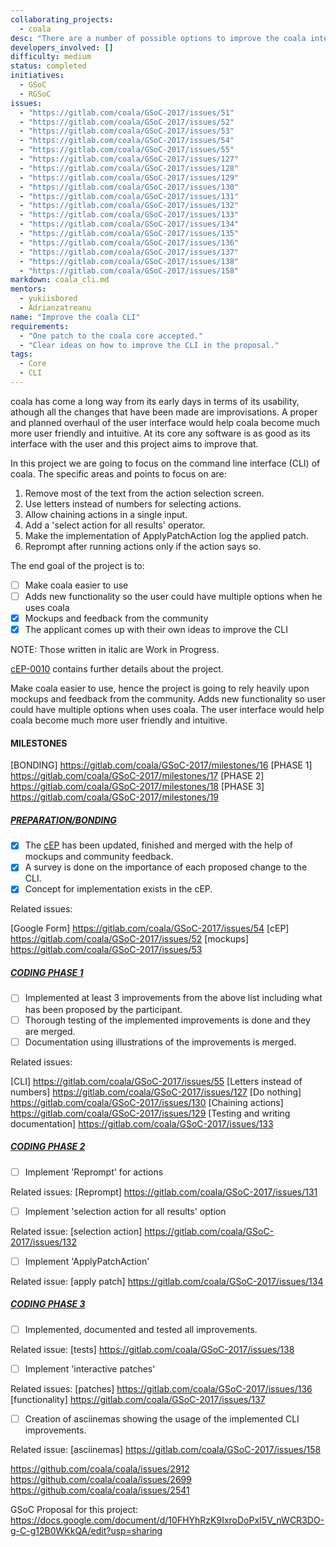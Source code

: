 ```yaml
---
collaborating_projects:
  - coala
desc: "There are a number of possible options to improve the coala interface written down in [a draft of cEP-0004](https://github.com/coala/cEPs/pull/29/files)."
developers_involved: []
difficulty: medium
status: completed
initiatives:
  - GSoC
  - RGSoC
issues:
  - "https://gitlab.com/coala/GSoC-2017/issues/51"
  - "https://gitlab.com/coala/GSoC-2017/issues/52"
  - "https://gitlab.com/coala/GSoC-2017/issues/53"
  - "https://gitlab.com/coala/GSoC-2017/issues/54"
  - "https://gitlab.com/coala/GSoC-2017/issues/55"
  - "https://gitlab.com/coala/GSoC-2017/issues/127"
  - "https://gitlab.com/coala/GSoC-2017/issues/128"
  - "https://gitlab.com/coala/GSoC-2017/issues/129"
  - "https://gitlab.com/coala/GSoC-2017/issues/130"
  - "https://gitlab.com/coala/GSoC-2017/issues/131"
  - "https://gitlab.com/coala/GSoC-2017/issues/132"
  - "https://gitlab.com/coala/GSoC-2017/issues/133"
  - "https://gitlab.com/coala/GSoC-2017/issues/134"
  - "https://gitlab.com/coala/GSoC-2017/issues/135"
  - "https://gitlab.com/coala/GSoC-2017/issues/136"
  - "https://gitlab.com/coala/GSoC-2017/issues/137"
  - "https://gitlab.com/coala/GSoC-2017/issues/138"
  - "https://gitlab.com/coala/GSoC-2017/issues/158"
markdown: coala_cli.md
mentors:
  - yukiisbored
  - Adrianzatreanu
name: "Improve the coala CLI"
requirements:
  - "One patch to the coala core accepted."
  - "Clear ideas on how to improve the CLI in the proposal."
tags:
  - Core
  - CLI
---
```


coala has come a long way from its early days in terms of its usability,
athough all the changes that have been made are improvisations. A proper and
planned overhaul of the user interface would help coala become much more user
friendly and intuitive. At its core any software is as good as its interface
with the user and this project aims to improve that.

In this project we are going to focus on the command line interface (CLI) of
coala. The specific areas and points to focus on are:

1. Remove most of the text from the action selection screen.
2. Use letters instead of numbers for selecting actions.
3. Allow chaining actions in a single input.
4. Add a 'select action for all results' operator.
5. Make the implementation of ApplyPatchAction log the applied patch.
6. Reprompt after running actions only if the action says so.

The end goal of the project is to:
- [ ] Make coala easier to use
- [ ] Adds new functionality so the user could have multiple options when he uses coala
- [X] Mockups and feedback from the community
- [X] The applicant comes up with their own ideas to improve the CLI

NOTE: Those written in italic are Work in Progress.

[cEP-0010](https://github.com/coala/cEPs/pull/79/files) contains further
details about the project.

Make coala easier to use, hence the project is going to rely heavily upon
mockups and feedback from the community. Adds new functionality so user could
have multiple options when uses coala. The user interface would help coala
become much more user friendly and intuitive.

#### MILESTONES

[BONDING] https://gitlab.com/coala/GSoC-2017/milestones/16
[PHASE 1] https://gitlab.com/coala/GSoC-2017/milestones/17
[PHASE 2] https://gitlab.com/coala/GSoC-2017/milestones/18
[PHASE 3] https://gitlab.com/coala/GSoC-2017/milestones/19

##### [PREPARATION/BONDING](https://gitlab.com/coala/GSoC-2017/milestones/16)

- [X] The [cEP](https://github.com/coala/cEPs/pull/79/files) has been updated, finished and merged with
  the help of mockups and community feedback.
- [X] A survey is done on the importance of each proposed change to the CLI.
- [X] Concept for implementation exists in the cEP.

Related issues:

[Google Form] https://gitlab.com/coala/GSoC-2017/issues/54
[cEP] https://gitlab.com/coala/GSoC-2017/issues/52
[mockups] https://gitlab.com/coala/GSoC-2017/issues/53


##### [CODING PHASE 1](https://gitlab.com/coala/GSoC-2017/milestones/17)

- [ ] Implemented at least 3 improvements from the above list including what has
  been proposed by the participant.
- [ ] Thorough testing of the implemented improvements is done and they are merged.
- [ ] Documentation using illustrations of the improvements is merged.

Related issues:

[CLI] https://gitlab.com/coala/GSoC-2017/issues/55
[Letters instead of numbers] https://gitlab.com/coala/GSoC-2017/issues/127
[Do nothing] https://gitlab.com/coala/GSoC-2017/issues/130
[Chaining actions] https://gitlab.com/coala/GSoC-2017/issues/129
[Testing and writing documentation] https://gitlab.com/coala/GSoC-2017/issues/133

##### [CODING PHASE 2](https://gitlab.com/coala/GSoC-2017/milestones/18)

- [ ] Implement 'Reprompt' for actions

Related issues:
[Reprompt] https://gitlab.com/coala/GSoC-2017/issues/131

- [ ] Implement 'selection action for all results' option

Related issue:
[selection action] https://gitlab.com/coala/GSoC-2017/issues/132

- [ ] Implement 'ApplyPatchAction'

Related issue:
[apply patch] https://gitlab.com/coala/GSoC-2017/issues/134

##### [CODING PHASE 3](https://gitlab.com/coala/GSoC-2017/milestones/19)

- [ ] Implemented, documented and tested all improvements.

Related issue:
[tests] https://gitlab.com/coala/GSoC-2017/issues/138

- [ ] Implement 'interactive patches'

Related issues:
[patches] https://gitlab.com/coala/GSoC-2017/issues/136
[functionality] https://gitlab.com/coala/GSoC-2017/issues/137

- [ ] Creation of asciinemas showing the usage of the implemented CLI improvements.

Related issue:
[asciinemas] https://gitlab.com/coala/GSoC-2017/issues/158

https://github.com/coala/coala/issues/2912
https://github.com/coala/coala/issues/2699
https://github.com/coala/coala/issues/2541

GSoC Proposal for this project: https://docs.google.com/document/d/10FHYhRzK9IxroDoPxI5V_nWCR3DO-g-C-g12B0WKkQA/edit?usp=sharing
